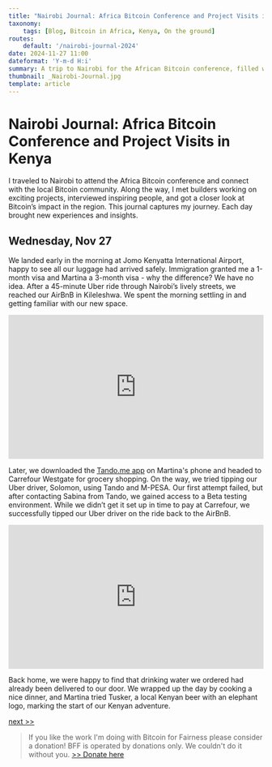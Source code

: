 ```yaml
---
title: "Nairobi Journal: Africa Bitcoin Conference and Project Visits in Kenya"
taxonomy:
    tags: [Blog, Bitcoin in Africa, Kenya, On the ground]
routes:
    default: '/nairobi-journal-2024'
date: 2024-11-27 11:00
dateformat: 'Y-m-d H:i'
summary: A trip to Nairobi for the African Bitcoin conference, filled with Bitcoin advocacy, community projects, and meaningful connections across Africa.
thumbnail: _Nairobi-Journal.jpg
template: article
---
```


# Nairobi Journal: Africa Bitcoin Conference and Project Visits in Kenya

I traveled to Nairobi to attend the Africa Bitcoin conference and connect with the local Bitcoin community. Along the way, I met builders working on exciting projects, interviewed inspiring people, and got a closer look at Bitcoin’s impact in the region. This journal captures my journey. Each day brought new experiences and insights.

## Wednesday, Nov 27

We landed early in the morning at Jomo Kenyatta International Airport, happy to see all our luggage had arrived safely. Immigration granted me a 1-month visa and Martina a 3-month visa - why the difference? We have no idea. After a 45-minute Uber ride through Nairobi’s lively streets, we reached our AirBnB in Kileleshwa. We spent the morning settling in and getting familiar with our new space.

<div style="padding:56.25% 0 0 0;position:relative;"><iframe src="https://player.vimeo.com/video/1034628921?badge=0&amp;autopause=0&amp;player_id=0&amp;app_id=58479" frameborder="0" allow="autoplay; fullscreen; picture-in-picture; clipboard-write; encrypted-media" style="position:absolute;top:0;left:0;width:100%;height:100%;" title="241127-traffic"></iframe></div>

Later, we downloaded the [Tando.me app](https://tando.me/) on Martina's phone and headed to Carrefour Westgate for grocery shopping. On the way, we tried tipping our Uber driver, Solomon, using Tando and M-PESA. Our first attempt failed, but after contacting Sabina from Tando, we gained access to a Beta testing environment. While we didn’t get it set up in time to pay at Carrefour, we successfully tipped our Uber driver on the ride back to the AirBnB.

<div style="padding:56.25% 0 0 0;position:relative;"><iframe src="https://player.vimeo.com/video/1034125222?badge=0&amp;autopause=0&amp;player_id=0&amp;app_id=58479" frameborder="0" allow="autoplay; fullscreen; picture-in-picture; clipboard-write; encrypted-media" style="position:absolute;top:0;left:0;width:100%;height:100%;" title="2024-11-27 16-15-21  Taxi Tando MPesa 2"></iframe></div>

Back home, we were happy to find that drinking water we ordered had already been delivered to our door. We wrapped up the day by cooking a nice dinner, and Martina tried Tusker, a local Kenyan beer with an elephant logo, marking the start of our Kenyan adventure.

[next >>](/nairobi-journal-241128)

> If you like the work I'm doing with Bitcoin for Fairness please consider a donation! BFF is operated by donations only. We couldn't do it without you. [>> Donate here](https://bffbtc.org/donate/)
